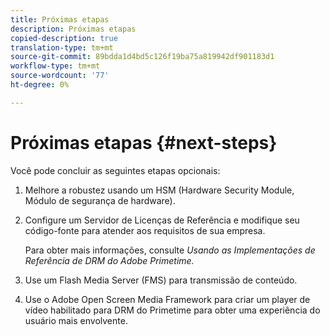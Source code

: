 ```yaml
---
title: Próximas etapas
description: Próximas etapas
copied-description: true
translation-type: tm+mt
source-git-commit: 89bdda1d4bd5c126f19ba75a819942df901183d1
workflow-type: tm+mt
source-wordcount: '77'
ht-degree: 0%

---
```



# Próximas etapas {#next-steps}

Você pode concluir as seguintes etapas opcionais:
1. Melhore a robustez usando um HSM (Hardware Security Module, Módulo de segurança de hardware).
1. Configure um Servidor de Licenças de Referência e modifique seu código-fonte para atender aos requisitos de sua empresa.

   Para obter mais informações, consulte *Usando as Implementações de Referência de DRM do Adobe Primetime.*
1. Use um Flash Media Server (FMS) para transmissão de conteúdo.
1. Use o Adobe Open Screen Media Framework para criar um player de vídeo habilitado para DRM do Primetime para obter uma experiência do usuário mais envolvente.
